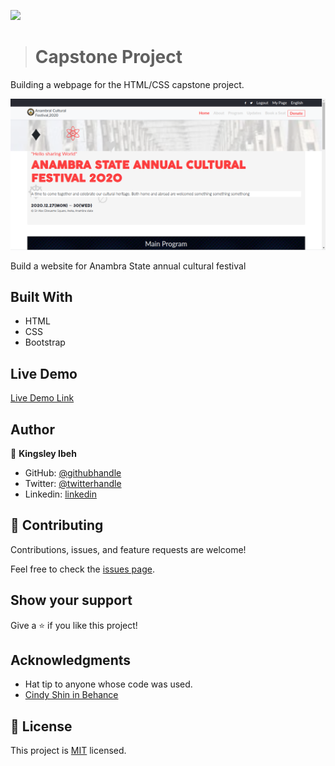 ![](https://img.shields.io/badge/Microverse-blueviolet)

> # Capstone Project
Building a webpage for the HTML/CSS capstone project.

![screenshot](./Images/screen_shot_cap.png)

Build a website for Anambra State annual  cultural festival

## Built With

- HTML
- CSS
- Bootstrap

## Live Demo

[Live Demo Link](https://kingobaino1.github.io/Capstone-Project-Annual-Festival/.)

## Author

👤 **Kingsley Ibeh**

- GitHub: [@githubhandle](https://github.com/Kingobaino1)
- Twitter: [@twitterhandle](https://twitter.com/ibehkingso)
- Linkedin: [linkedin](https://www.linkedin.com/in/ibeh-kingsley-obinna-568596177)



## 🤝 Contributing

Contributions, issues, and feature requests are welcome!

Feel free to check the [issues page](issues/).

## Show your support

Give a ⭐️ if you like this project!

## Acknowledgments

- Hat tip to anyone whose code was used.
- [Cindy Shin in Behance](https://www.behance.net/gallery/29845175/CC-Global-Summit-2015)


## 📝 License

This project is [MIT](lic.url) licensed.
